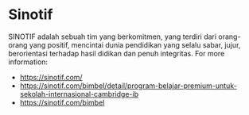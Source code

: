 # Sinotif

SINOTIF adalah sebuah tim yang berkomitmen, yang terdiri dari orang-orang yang positif, mencintai dunia pendidikan yang selalu sabar, jujur, berorientasi terhadap hasil didikan dan penuh integritas.
For more information: 
* https://sinotif.com/
* https://sinotif.com/bimbel/detail/program-belajar-premium-untuk-sekolah-internasional-cambridge-ib
* https://sinotif.com/bimbel
